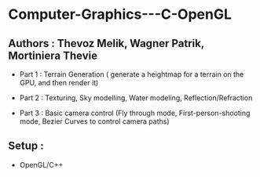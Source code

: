 # Computer-Graphics---C-OpenGL

## Authors : Thevoz Melik, Wagner Patrik, Mortiniera Thevie

- Part 1 : Terrain Generation ( generate a heightmap for a terrain on the GPU, and then render it)

- Part 2 : Texturing, Sky modelling, Water modeling, Reflection/Refraction

- Part 3 : Basic camera control (Fly through mode, First-person-shooting mode, Bezier Curves to control camera paths)


## Setup : 
  - OpenGL/C++
